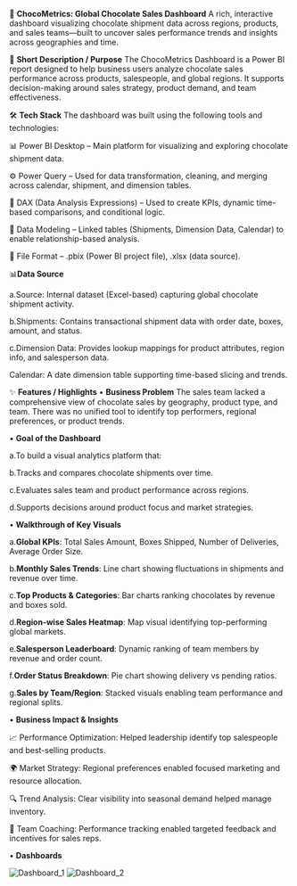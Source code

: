 🍫 **ChocoMetrics: Global Chocolate Sales Dashboard**
A rich, interactive dashboard visualizing chocolate shipment data across regions, products, and sales teams—built to uncover sales performance trends and insights across geographies and time.

📌 **Short Description / Purpose**
The ChocoMetrics Dashboard is a Power BI report designed to help business users analyze chocolate sales performance across products, salespeople, and global regions. It supports decision-making around sales strategy, product demand, and team effectiveness.

🛠️ **Tech Stack**
The dashboard was built using the following tools and technologies:

📊 Power BI Desktop – Main platform for visualizing and exploring chocolate shipment data.

⚙️ Power Query – Used for data transformation, cleaning, and merging across calendar, shipment, and dimension tables.

🧠 DAX (Data Analysis Expressions) – Used to create KPIs, dynamic time-based comparisons, and conditional logic.

🧱 Data Modeling – Linked tables (Shipments, Dimension Data, Calendar) to enable relationship-based analysis.

📁 File Format – .pbix (Power BI project file), .xlsx (data source).

📊**Data Source**

a.Source: Internal dataset (Excel-based) capturing global chocolate shipment activity.

b.Shipments: Contains transactional shipment data with order date, boxes, amount, and status.

c.Dimension Data: Provides lookup mappings for product attributes, region info, and salesperson data.

Calendar: A date dimension table supporting time-based slicing and trends.

✨ **Features / Highlights**
• **Business Problem**
The sales team lacked a comprehensive view of chocolate sales by geography, product type, and team. There was no unified tool to identify top performers, regional preferences, or product trends.

• **Goal of the Dashboard**

a.To build a visual analytics platform that:

b.Tracks and compares chocolate shipments over time.

c.Evaluates sales team and product performance across regions.

d.Supports decisions around product focus and market strategies.

• **Walkthrough of Key Visuals**

a.**Global KPIs**: Total Sales Amount, Boxes Shipped, Number of Deliveries, Average Order Size.

b.**Monthly Sales Trends**: Line chart showing fluctuations in shipments and revenue over time.

c.**Top Products & Categories**: Bar charts ranking chocolates by revenue and boxes sold.

d.**Region-wise Sales Heatmap**: Map visual identifying top-performing global markets.

e.**Salesperson Leaderboard**: Dynamic ranking of team members by revenue and order count.

f.**Order Status Breakdown**: Pie chart showing delivery vs pending ratios.

g.**Sales by Team/Region**: Stacked visuals enabling team performance and regional splits.

• **Business Impact & Insights**

📈 Performance Optimization: Helped leadership identify top salespeople and best-selling products.

🌍 Market Strategy: Regional preferences enabled focused marketing and resource allocation.

🔍 Trend Analysis: Clear visibility into seasonal demand helped manage inventory.

🤝 Team Coaching: Performance tracking enabled targeted feedback and incentives for sales reps.

• **Dashboards**

![Dashboard_1](https://github.com/user-attachments/assets/c2831f3c-67ee-4d2b-b8c9-3ca58dc29083)
![Dashboard_2](https://github.com/user-attachments/assets/3d1e3a64-91a5-41be-aac4-1c3c4ee1bd3c)




